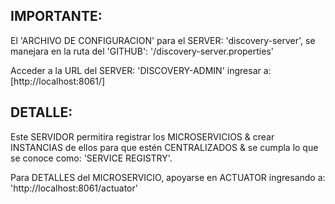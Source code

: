 

IMPORTANTE:
----------
El 'ARCHIVO DE CONFIGURACION' para el SERVER: 'discovery-server', se manejara en la ruta del 'GITHUB': '/discovery-server.properties' 


Acceder a la URL del SERVER: 'DISCOVERY-ADMIN' ingresar a: [http://localhost:8061/] 


DETALLE:
-------
Este SERVIDOR permitira registrar los MICROSERVICIOS & crear INSTANCIAS de ellos para que estén CENTRALIZADOS & se cumpla lo que se conoce como: 'SERVICE REGISTRY'.


Para DETALLES del MICROSERVICIO, apoyarse en ACTUATOR ingresando a: 'http://localhost:8061/actuator'

